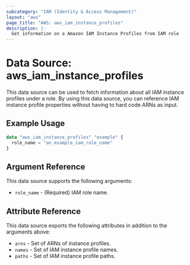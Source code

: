 ```yaml
---
subcategory: "IAM (Identity & Access Management)"
layout: "aws"
page_title: "AWS: aws_iam_instance_profiles"
description: |-
  Get information on a Amazon IAM Instance Profiles from IAM role
---
```


# Data Source: aws_iam_instance_profiles

This data source can be used to fetch information about all
IAM instance profiles under a role. By using this data source, you can reference IAM
instance profile properties without having to hard code ARNs as input.

## Example Usage

```terraform
data "aws_iam_instance_profiles" "example" {
  role_name = "an_example_iam_role_name"
}
```

## Argument Reference

This data source supports the following arguments:

* `role_name` - (Required) IAM role name.

## Attribute Reference

This data source exports the following attributes in addition to the arguments above:

* `arns` - Set of ARNs of instance profiles.
* `names` - Set of IAM instance profile names.
* `paths` - Set of IAM instance profile paths.
